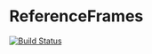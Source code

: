 # ReferenceFrames

[![Build Status](https://github.com/braydenbarton/ReferenceFrames.jl/actions/workflows/CI.yml/badge.svg?branch=master)](https://github.com/braydenbarton/ReferenceFrames.jl/actions/workflows/CI.yml?query=branch%3Amaster)
